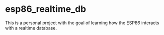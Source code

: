 # esp86_realtime_db
This is a personal project with the goal of learning how the ESP86 interacts with a realtime database.
